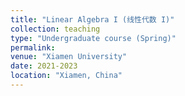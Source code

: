 ```yaml
---
title: "Linear Algebra I (线性代数 I)"
collection: teaching
type: "Undergraduate course (Spring)"
permalink: 
venue: "Xiamen University"
date: 2021-2023
location: "Xiamen, China"
---
```

